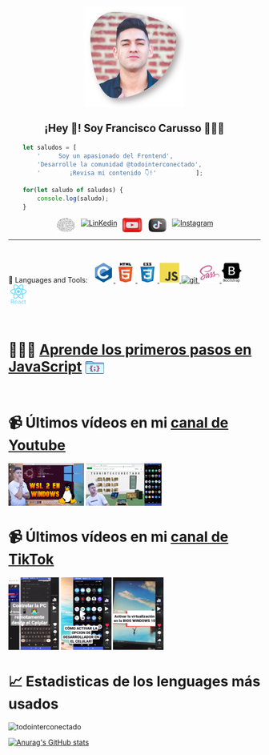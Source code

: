 <p align="center" width="300">
    <img align="center"
     width="200"
     src="img/perfil.png"/>
    <h2 align="center">¡Hey 👋! Soy Francisco Carusso 👨🏻‍💻</h2>
</p>

```javascript
    let saludos = [
        '     Soy un apasionado del Frontend',
        'Desarrolle la comunidad @todointerconectado',
        '        ¡Revisa mi contenido 👇!'           ];

    for(let saludo of saludos) {
        console.log(saludo);
    }
```

<p align="center" style="display: flex; justify-content: center; gap: 10px;">
    <a href="https://todointerconectado.com" target="_blank">
        <img align="center" src="img/TIC.png" alt="https://todointerconectado.com" height="30" width="40" /></a>
    <a href="https://www.linkedin.com/in/franciscocarusso/" target="_blank">
        <img align="center" src="https://raw.githubusercontent.com/rahuldkjain/github-profile-readme-generator/master/src/images/icons/Social/linked-in-alt.svg" alt="LinKedin" height="30" width="40" /></a>
    <a href="https://www.youtube.com/@todointerconectado" target="_blank">
        <img align="center" src="img/youtube.png" alt="YouTube" height="30" width="40" /></a>
    <a href="https://www.tiktok.com/@todointerconectado" target="_blank">
        <img align="center" src="img/tik_tok.png" alt="TikTok" height="30" width="40" /></a>
    <a href="https://instagram.com/franciscocarusso" target="_blank">
        <img align="center" src="https://raw.githubusercontent.com/rahuldkjain/github-profile-readme-generator/master/src/images/icons/Social/instagram.svg" alt="Instagram" height="30" width="40" /></a></p>

<hr>
<br>

<p align="left">
    <p align="left">
        <spam align="left">💬 Languages and Tools: &nbsp;</spam>
        <a href="https://www.cprogramming.com/" target="_blank" rel="noreferrer"> <img src="https://raw.githubusercontent.com/devicons/devicon/master/icons/c/c-original.svg" alt="c" width="40" height="40"/>  </a>
        <a href="https://www.w3.org/html/" target="_blank" rel="noreferrer"> <img src="https://raw.githubusercontent.com/devicons/devicon/master/icons/html5/html5-original-wordmark.svg" alt="html5" width="40" height="40"/>  </a>
        <a href="https://www.w3schools.com/css/" target="_blank" rel="noreferrer"> <img src="https://raw.githubusercontent.com/devicons/devicon/master/icons/css3/css3-original-wordmark.svg" alt="css3" width="40" height="40"/>  </a>
        <a href="https://developer.mozilla.org/en-US/docs/Web/JavaScript" target="_blank" rel="noreferrer"> <img src="https://raw.githubusercontent.com/devicons/devicon/master/icons/javascript/javascript-original.svg" alt="javascript" width="40" height="40"/>  </a>
        <a href="https://git-scm.com/" target="_blank" rel="noreferrer"> <img src="https://www.vectorlogo.zone/logos/git-scm/git-scm-icon.svg" alt="git" width="40" height="40"/>  </a>
        <a href="https://sass-lang.com" target="_blank" rel="noreferrer"> <img src="https://raw.githubusercontent.com/devicons/devicon/master/icons/sass/sass-original.svg" alt="sass" width="40" height="40"/>  </a>
        <a href="https://getbootstrap.com" target="_blank" rel="noreferrer"> <img src="https://raw.githubusercontent.com/devicons/devicon/master/icons/bootstrap/bootstrap-plain-wordmark.svg" alt="bootstrap" width="40" height="40"/>  </a>
        <a href="https://reactjs.org/" target="_blank" rel="noreferrer"> <img src="https://raw.githubusercontent.com/devicons/devicon/master/icons/react/react-original-wordmark.svg" alt="react" width="40" height="40"/>  </a>
    </p>
</p>


<br>

# 👨🏼‍🎓 [Aprende los primeros pasos en JavaScript](https://github.com/Todointerconectado/basicojavascript) <a href="https://github.com/Todointerconectado/basicojavascript" target="_blank"> <img align="center" src="img/carpetaIconoJavascript.png" alt="https://github.com/Todointerconectado/basicojavascript" height="30" width="40"></a>

<br>

# 📹 Últimos vídeos en mi [canal de Youtube](https://youtube.com/@todointerconectado)

<a href='https://www.youtube.com/watch?v=LeaKOlriVCk&t=1055s' target='_blank'>
    <img width='30%' 
    src='img/youtubeTerminal.png' 
    alt='Instalar WSL2 en Windows 10: CONFIGURAR UBUNTU 22.04'/></a>
<a href='https://www.youtube.com/watch?v=VGONJt-d2Q4&t=4s' target='_blank'>
    <img width='30%' 
    src='img/yutubePantalla.jpg' 
    alt='Ampliar la pantalla del escritorio al celular!' /></a>

<br>

# 📹 Últimos vídeos en mi [canal de TikTok](https://tiktok.com/@todointerconectado)
    
<a href='https://vm.tiktok.com/ZMYfUF9hT/' target='_blank'>
    <img width='20%'
    src='img/tiktok/controlarPc.png'
    alt='CONTROLAR la PC con el Celular!!' /></a>
<a href='https://vm.tiktok.com/ZMYfU8hLq/' target='_blank'>
    <img width='20%'
    src='img/tiktok/Desarrollador.png'
    alt='Como ACTIVAR la OPCIÓN DESARROLLADOR en el CELULAR' /></a>
<a href='https://vm.tiktok.com/ZMYfUUmnf/' target='_blank'>
    <img width='20%'
    src='img/tiktok/virtualizacion.png'
    alt='ACTIVAR la VIRTUALIZACIÓN en la BIOS Windows 10/11' /></a>

<br>

# 📈 Estadisticas de los lenguages más usados

<p>
    <img align="center" 
    src="https://github-readme-stats.vercel.app/api/top-langs?username=todointerconectado&show_icons=true&locale=en&layout=compact" alt="todointerconectado" /></p>

[![Anurag's GitHub stats](https://github-readme-stats.vercel.app/api?username=todointerconectado)](https://github.com/anuraghazra/github-readme-stats)

